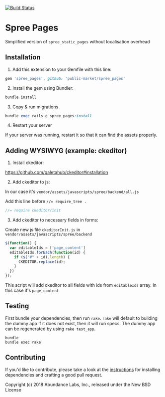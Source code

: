 [![Build Status](https://travis-ci.org/public-market/spree_pages.svg?branch=master)](https://travis-ci.org/public-market/spree_pages)

# Spree Pages

Simplified version of `spree_static_pages` without localisation overhead

## Installation

1. Add this extension to your Gemfile with this line:

  ```ruby
  gem 'spree_pages', github: 'public-market/spree_pages'
  ```

2. Install the gem using Bundler:

  ```ruby
  bundle install
  ```

3. Copy & run migrations

  ```ruby
  bundle exec rails g spree_pages:install
  ```

4. Restart your server

  If your server was running, restart it so that it can find the assets properly.

## Adding WYSIWYG (example: ckeditor)

1. Install ckeditor:

https://github.com/galetahub/ckeditor#installation

2. Add ckeditor to js:

In our case it's `vendor/assets/javascripts/spree/backend/all.js`

Add this line before `//= require_tree .`

```javascript
//= require ckeditor/init
```

3. Add ckeditor to necessary fields in forms:

Create new js file `ckeditorInit.js` in `vendor/assets/javascripts/spree/backend`

```javascript
$(function() {
  var editableIds = ['page_content']
  editableIds.forEach(function(id) {
    if ($("#" + id).length) {
      CKEDITOR.replace(id);
    }
  })
});
```

This script will add ckeditor to all fields with ids from `editableIds` array. In this case it's `page_content`

## Testing

First bundle your dependencies, then run `rake`. `rake` will default to building the dummy app if it does not exist, then it will run specs. The dummy app can be regenerated by using `rake test_app`.

```shell
bundle
bundle exec rake
```

## Contributing

If you'd like to contribute, please take a look at the
[instructions](CONTRIBUTING.md) for installing dependencies and crafting a good
pull request.

Copyright (c) 2018 Abundance Labs, Inc., released under the New BSD License
